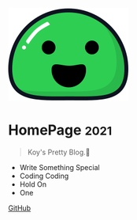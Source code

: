 ![logo](_media/icon.svg)

# HomePage <small>2021</small>

> Koy's  Pretty  Blog.:rainbow:

- Write Something Special
- Coding Coding 
- Hold On
- One

[GitHub](https://github.com/Koooooo-7)

<!--
[Getting Started](#docsify)
 -->